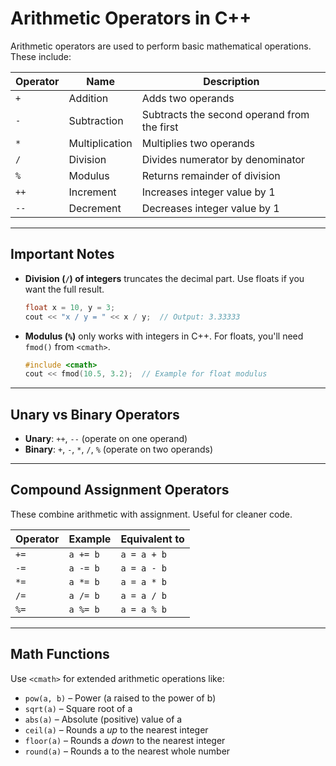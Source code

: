 # Arithmetic Operators in C++

Arithmetic operators are used to perform basic mathematical operations. These include:

| Operator | Name             | Description                              |
|----------|------------------|------------------------------------------|
| `+`      | Addition          | Adds two operands                        |
| `-`      | Subtraction       | Subtracts the second operand from the first |
| `*`      | Multiplication    | Multiplies two operands                  |
| `/`      | Division          | Divides numerator by denominator         |
| `%`      | Modulus           | Returns remainder of division            |
| `++`     | Increment         | Increases integer value by 1             |
| `--`     | Decrement         | Decreases integer value by 1             |

---

## Important Notes

- **Division (`/`) of integers** truncates the decimal part. Use floats if you want the full result.
  
  ```cpp
  float x = 10, y = 3;
  cout << "x / y = " << x / y;  // Output: 3.33333
  ```

- **Modulus (`%`)** only works with integers in C++. For floats, you'll need `fmod()` from `<cmath>`.

  ```cpp
  #include <cmath>
  cout << fmod(10.5, 3.2);  // Example for float modulus
  ```

---

## Unary vs Binary Operators

- **Unary**: `++`, `--` (operate on one operand)
- **Binary**: `+`, `-`, `*`, `/`, `%` (operate on two operands)

---

## Compound Assignment Operators

These combine arithmetic with assignment. Useful for cleaner code.

| Operator | Example  | Equivalent to   |
|----------|----------|-----------------|
| `+=`     | `a += b` | `a = a + b`     |
| `-=`     | `a -= b` | `a = a - b`     |
| `*=`     | `a *= b` | `a = a * b`     |
| `/=`     | `a /= b` | `a = a / b`     |
| `%=`     | `a %= b` | `a = a % b`     |

---

## Math Functions

Use `<cmath>` for extended arithmetic operations like:

- `pow(a, b)` – Power (a raised to the power of b)
- `sqrt(a)` – Square root of a
- `abs(a)` – Absolute (positive) value of a
- `ceil(a)` – Rounds a *up* to the nearest integer
- `floor(a)` – Rounds a *down* to the nearest integer
- `round(a)` – Rounds a to the nearest whole number


